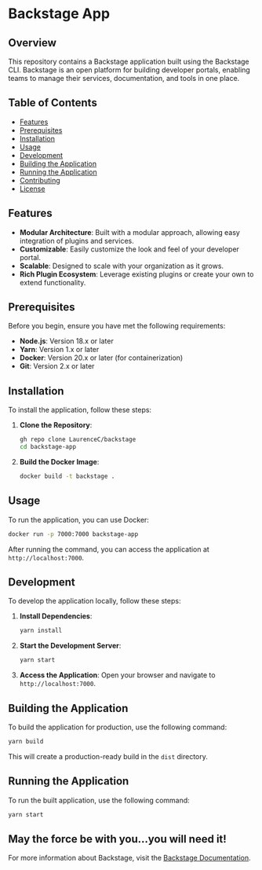 # Backstage App

## Overview

This repository contains a Backstage application built using the Backstage CLI. Backstage is an open platform for building developer portals, enabling teams to manage their services, documentation, and tools in one place.

## Table of Contents

- [Features](#features)
- [Prerequisites](#prerequisites)
- [Installation](#installation)
- [Usage](#usage)
- [Development](#development)
- [Building the Application](#building-the-application)
- [Running the Application](#running-the-application)
- [Contributing](#contributing)
- [License](#license)

## Features

- **Modular Architecture**: Built with a modular approach, allowing easy integration of plugins and services.
- **Customizable**: Easily customize the look and feel of your developer portal.
- **Scalable**: Designed to scale with your organization as it grows.
- **Rich Plugin Ecosystem**: Leverage existing plugins or create your own to extend functionality.

## Prerequisites

Before you begin, ensure you have met the following requirements:

- **Node.js**: Version 18.x or later
- **Yarn**: Version 1.x or later
- **Docker**: Version 20.x or later (for containerization)
- **Git**: Version 2.x or later

## Installation

To install the application, follow these steps:

1. **Clone the Repository**:
   ```bash
   gh repo clone LaurenceC/backstage
   cd backstage-app
   ```

2. **Build the Docker Image**:
   ```bash
   docker build -t backstage .
   ```

## Usage

To run the application, you can use Docker:
```bash
docker run -p 7000:7000 backstage-app
```

After running the command, you can access the application at `http://localhost:7000`.

## Development

To develop the application locally, follow these steps:

1. **Install Dependencies**:
   ```bash
   yarn install
   ```

2. **Start the Development Server**:
   ```bash
   yarn start
   ```

3. **Access the Application**:
   Open your browser and navigate to `http://localhost:7000`.

## Building the Application

To build the application for production, use the following command:

```bash
yarn build
```

This will create a production-ready build in the `dist` directory.

## Running the Application

To run the built application, use the following command:

```bash
yarn start
```

May the force be with you...you will need it!
---

For more information about Backstage, visit the [Backstage Documentation](https://backstage.io/docs).
